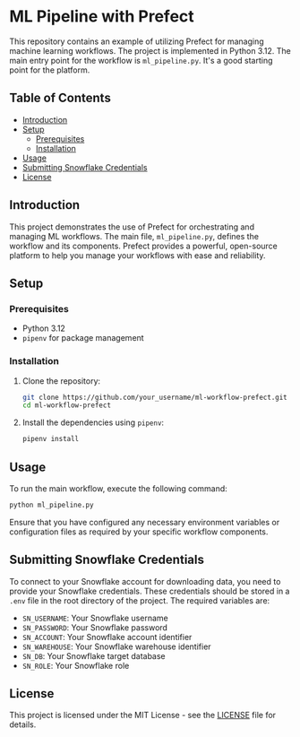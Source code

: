 # ML Pipeline with Prefect

This repository contains an example of utilizing Prefect for managing machine learning workflows. The project is implemented in Python 3.12. The main entry point for the workflow is `ml_pipeline.py`.
It's a good starting point for the platform.

## Table of Contents
- [Introduction](#introduction)
- [Setup](#setup)
  - [Prerequisites](#prerequisites)
  - [Installation](#installation)
- [Usage](#usage)
- [Submitting Snowflake Credentials](#submitting-snowflake-credentials)
- [License](#license)

## Introduction
This project demonstrates the use of Prefect for orchestrating and managing ML workflows. The main file, `ml_pipeline.py`, defines the workflow and its components. Prefect provides a powerful, open-source platform to help you manage your workflows with ease and reliability.

## Setup

### Prerequisites
- Python 3.12
- `pipenv` for package management

### Installation

1. Clone the repository:
   ```bash
   git clone https://github.com/your_username/ml-workflow-prefect.git
   cd ml-workflow-prefect
   ```

2. Install the dependencies using `pipenv`:
   ```bash
   pipenv install
   ```

## Usage

To run the main workflow, execute the following command:
```bash
python ml_pipeline.py
```

Ensure that you have configured any necessary environment variables or configuration files as required by your specific workflow components.

## Submitting Snowflake Credentials

To connect to your Snowflake account for downloading data, you need to provide your Snowflake credentials. These credentials should be stored in a `.env` file in the root directory of the project. The required variables are:

- `SN_USERNAME`: Your Snowflake username
- `SN_PASSWORD`: Your Snowflake password
- `SN_ACCOUNT`: Your Snowflake account identifier
- `SN_WAREHOUSE`: Your Snowflake warehouse identifier
- `SN_DB`: Your Snowflake target database
- `SN_ROLE`: Your Snowflake role


## License
This project is licensed under the MIT License - see the [LICENSE](LICENSE) file for details.